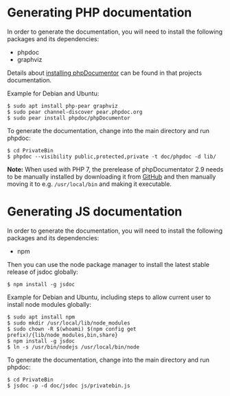 Generating PHP documentation
============================

In order to generate the documentation, you will need to install the following
packages and its dependencies:
* phpdoc
* graphviz

Details about
[installing phpDocumentor](https://phpdoc.org/docs/latest/getting-started/installing.html)
can be found in that projects documentation.

Example for Debian and Ubuntu:
```console
$ sudo apt install php-pear graphviz
$ sudo pear channel-discover pear.phpdoc.org
$ sudo pear install phpdoc/phpDocumentor
```

To generate the documentation, change into the main directory and run phpdoc:
```console
$ cd PrivateBin
$ phpdoc --visibility public,protected,private -t doc/phpdoc -d lib/
```

**Note:** When used with PHP 7, the prerelease of phpDocumentator 2.9 needs to be
manually installed by downloading it from
[GitHub](https://github.com/phpDocumentor/phpDocumentor2/releases/download/v2.9.0/phpDocumentor.phar)
and then manually moving it to e.g. `/usr/local/bin` and making it executable.

Generating JS documentation
============================

In order to generate the documentation, you will need to install the following
packages and its dependencies:
* npm

Then you can use the node package manager to install the latest stable release
of jsdoc globally:

```console
$ npm install -g jsdoc
```

Example for Debian and Ubuntu, including steps to allow current user to install
node modules globally:
```console
$ sudo apt install npm
$ sudo mkdir /usr/local/lib/node_modules
$ sudo chown -R $(whoami) $(npm config get prefix)/{lib/node_modules,bin,share}
$ npm install -g jsdoc
$ ln -s /usr/bin/nodejs /usr/local/bin/node
```

To generate the documentation, change into the main directory and run phpdoc:
```console
$ cd PrivateBin
$ jsdoc -p -d doc/jsdoc js/privatebin.js
```

